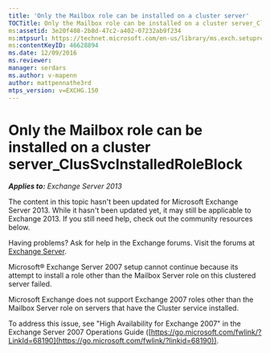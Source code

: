 ```yaml
---
title: 'Only the Mailbox role can be installed on a cluster server'
TOCTitle: Only the Mailbox role can be installed on a cluster server_ClusSvcInstalledRoleBlock
ms:assetid: 3e20f408-2b8d-47c2-a402-07232ab9f234
ms:mtpsurl: https://technet.microsoft.com/en-us/library/ms.exch.setupreadiness.clussvcinstalledroleblock(v=EXCHG.150)
ms:contentKeyID: 46628894
ms.date: 12/09/2016
ms.reviewer: 
manager: serdars
ms.author: v-mapenn
author: mattpennathe3rd
mtps_version: v=EXCHG.150
---
```


# Only the Mailbox role can be installed on a cluster server\_ClusSvcInstalledRoleBlock

_**Applies to:** Exchange Server 2013_

The content in this topic hasn't been updated for Microsoft Exchange Server 2013. While it hasn't been updated yet, it may still be applicable to Exchange 2013. If you still need help, check out the community resources below.

Having problems? Ask for help in the Exchange forums. Visit the forums at [Exchange Server](https://go.microsoft.com/fwlink/p/?linkid=60612).

Microsoft® Exchange Server 2007 setup cannot continue because its attempt to install a role other than the Mailbox Server role on this clustered server failed.

Microsoft Exchange does not support Exchange 2007 roles other than the Mailbox Server role on servers that have the Cluster service installed.

To address this issue, see "High Availability for Exchange 2007" in the Exchange Server 2007 Operations Guide ([https://go.microsoft.com/fwlink/?LinkId=68190](https://go.microsoft.com/fwlink/?linkid=68190)).
